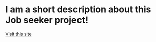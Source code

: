 ﻿<h1>I am a short description about this Job seeker project!</h1>
 <a href="https://ph-job-seeker-project.netlify.app/">Visit this site</a>


